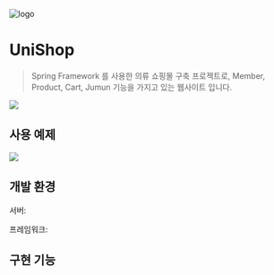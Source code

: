 ![logo](https://user-images.githubusercontent.com/66353700/101781894-b8889480-3b3b-11eb-8264-fac2b257292d.png)
# UniShop
> Spring Framework 를 사용한 의류 쇼핑몰 구축 프로젝트로, Member, Product, Cart, Jumun 기능을 가지고 있는 웹사이트 입니다.



![](../header.png)


## 사용 예제

![](UniShop.gif)


## 개발 환경 

서버:

프레임워크:


## 구현 기능




